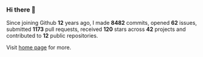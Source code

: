 ### Hi there 👋

Since joining Github **12** years ago, I made **8482** commits, opened **62** issues, submitted **1173** pull requests, received **120** stars across **42** projects and contributed to **12** public repositories.

Visit <a href="https://j15h.nu">home page</a> for more.
